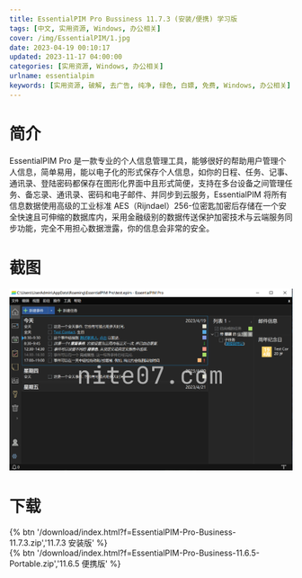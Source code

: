 ```yaml
---
title: EssentialPIM Pro Bussiness 11.7.3 (安装/便携) 学习版
tags: [中文, 实用资源, Windows, 办公相关]
cover: /img/EssentialPIM/1.jpg
date: 2023-04-19 00:10:17
updated: 2023-11-17 04:00:00
categories: [实用资源, Windows, 办公相关]
urlname: essentialpim
keywords: [实用资源, 破解, 去广告, 纯净, 绿色, 白嫖, 免费, Windows, 办公相关]
---
```


# 简介

EssentialPIM Pro 是一款专业的个人信息管理工具，能够很好的帮助用户管理个人信息，简单易用，能以电子化的形式保存个人信息，如你的日程、任务、记事、通讯录、登陆密码都保存在图形化界面中且形式简便，支持在多台设备之间管理任务、备忘录、通讯录、密码和电子邮件、并同步到云服务，EssentialPIM 将所有信息数据使用高级的工业标准 AES（Rijndael）256-位密匙加密后存储在一个安全快速且可伸缩的数据库内，采用金融级别的数据传送保护加密技术与云端服务同步功能，完全不用担心数据泄露，你的信息会非常的安全。

# 截图

![](/img/EssentialPIM/2.jpg)

# 下载

{% btn '/download/index.html?f=EssentialPIM-Pro-Business-11.7.3.zip','11.7.3 安装版' %}
<br>
{% btn '/download/index.html?f=EssentialPIM-Pro-Business-11.6.5-Portable.zip','11.6.5 便携版' %}
